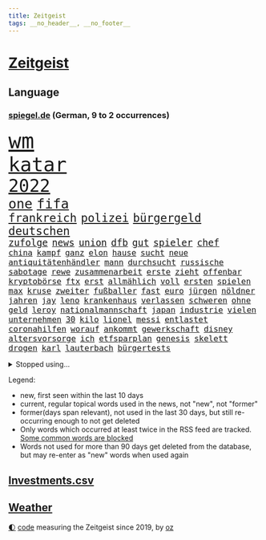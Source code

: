 ```yaml
---
title: Zeitgeist
tags: __no_header__, __no_footer__
---
```


# [Zeitgeist](https://oliz.io/zeitgeist/)

## Language

<h3><a href="https://www.spiegel.de" target="_blank">spiegel.de</a> (German, 9 to 2 occurrences)</h3>
<p style="font-family:monospace">
<span style="font-size:32pt"><a href="news_links.html#wm" class="current">wm</a></span>
<br>
<span style="font-size:29pt"><a href="news_links.html#katar" class="current">katar</a></span>
<br>
<span style="font-size:26pt"><a href="news_links.html#2022" class="current">2022</a></span>
<br>
<span style="font-size:20pt"><a href="news_links.html#one" class="current">one</a></span>
<span style="font-size:20pt"><a href="news_links.html#fifa" class="current">fifa</a></span>
<br>
<span style="font-size:17pt"><a href="news_links.html#frankreich" class="current">frankreich</a></span>
<span style="font-size:17pt"><a href="news_links.html#polizei" class="current">polizei</a></span>
<span style="font-size:17pt"><a href="news_links.html#bürgergeld" class="current">bürgergeld</a></span>
<span style="font-size:17pt"><a href="news_links.html#deutschen" class="current">deutschen</a></span>
<br>
<span style="font-size:14pt"><a href="news_links.html#zufolge" class="current">zufolge</a></span>
<span style="font-size:14pt"><a href="news_links.html#news" class="current">news</a></span>
<span style="font-size:14pt"><a href="news_links.html#union" class="current">union</a></span>
<span style="font-size:14pt"><a href="news_links.html#dfb" class="current">dfb</a></span>
<span style="font-size:14pt"><a href="news_links.html#gut" class="current">gut</a></span>
<span style="font-size:14pt"><a href="news_links.html#spieler" class="current">spieler</a></span>
<span style="font-size:14pt"><a href="news_links.html#chef" class="current">chef</a></span>
<br>
<span style="font-size:12pt"><a href="news_links.html#china" class="current">china</a></span>
<span style="font-size:12pt"><a href="news_links.html#kampf" class="current">kampf</a></span>
<span style="font-size:12pt"><a href="news_links.html#ganz" class="current">ganz</a></span>
<span style="font-size:12pt"><a href="news_links.html#elon" class="current">elon</a></span>
<span style="font-size:12pt"><a href="news_links.html#hause" class="current">hause</a></span>
<span style="font-size:12pt"><a href="news_links.html#sucht" class="current">sucht</a></span>
<span style="font-size:12pt"><a href="news_links.html#neue" class="current">neue</a></span>
<span style="font-size:12pt"><a href="news_links.html#antiquitätenhändler" class="new">antiquitätenhändler</a></span>
<span style="font-size:12pt"><a href="news_links.html#mann" class="current">mann</a></span>
<span style="font-size:12pt"><a href="news_links.html#durchsucht" class="current">durchsucht</a></span>
<span style="font-size:12pt"><a href="news_links.html#russische" class="current">russische</a></span>
<span style="font-size:12pt"><a href="news_links.html#sabotage" class="current">sabotage</a></span>
<span style="font-size:12pt"><a href="news_links.html#rewe" class="new">rewe</a></span>
<span style="font-size:12pt"><a href="news_links.html#zusammenarbeit" class="current">zusammenarbeit</a></span>
<span style="font-size:12pt"><a href="news_links.html#erste" class="current">erste</a></span>
<span style="font-size:12pt"><a href="news_links.html#zieht" class="current">zieht</a></span>
<span style="font-size:12pt"><a href="news_links.html#offenbar" class="current">offenbar</a></span>
<span style="font-size:12pt"><a href="news_links.html#kryptobörse" class="current">kryptobörse</a></span>
<span style="font-size:12pt"><a href="news_links.html#ftx" class="current">ftx</a></span>
<span style="font-size:12pt"><a href="news_links.html#erst" class="current">erst</a></span>
<span style="font-size:12pt"><a href="news_links.html#allmählich" class="current">allmählich</a></span>
<span style="font-size:12pt"><a href="news_links.html#voll" class="current">voll</a></span>
<span style="font-size:12pt"><a href="news_links.html#ersten" class="current">ersten</a></span>
<span style="font-size:12pt"><a href="news_links.html#spielen" class="current">spielen</a></span>
<span style="font-size:12pt"><a href="news_links.html#max" class="current">max</a></span>
<span style="font-size:12pt"><a href="news_links.html#kruse" class="current">kruse</a></span>
<span style="font-size:12pt"><a href="news_links.html#zweiter" class="current">zweiter</a></span>
<span style="font-size:12pt"><a href="news_links.html#fußballer" class="current">fußballer</a></span>
<span style="font-size:12pt"><a href="news_links.html#fast" class="current">fast</a></span>
<span style="font-size:12pt"><a href="news_links.html#euro" class="current">euro</a></span>
<span style="font-size:12pt"><a href="news_links.html#jürgen" class="current">jürgen</a></span>
<span style="font-size:12pt"><a href="news_links.html#nöldner" class="new">nöldner</a></span>
<span style="font-size:12pt"><a href="news_links.html#jahren" class="current">jahren</a></span>
<span style="font-size:12pt"><a href="news_links.html#jay" class="new">jay</a></span>
<span style="font-size:12pt"><a href="news_links.html#leno" class="new">leno</a></span>
<span style="font-size:12pt"><a href="news_links.html#krankenhaus" class="current">krankenhaus</a></span>
<span style="font-size:12pt"><a href="news_links.html#verlassen" class="current">verlassen</a></span>
<span style="font-size:12pt"><a href="news_links.html#schweren" class="current">schweren</a></span>
<span style="font-size:12pt"><a href="news_links.html#ohne" class="current">ohne</a></span>
<span style="font-size:12pt"><a href="news_links.html#geld" class="current">geld</a></span>
<span style="font-size:12pt"><a href="news_links.html#leroy" class="new">leroy</a></span>
<span style="font-size:12pt"><a href="news_links.html#nationalmannschaft" class="current">nationalmannschaft</a></span>
<span style="font-size:12pt"><a href="news_links.html#japan" class="current">japan</a></span>
<span style="font-size:12pt"><a href="news_links.html#industrie" class="current">industrie</a></span>
<span style="font-size:12pt"><a href="news_links.html#vielen" class="current">vielen</a></span>
<span style="font-size:12pt"><a href="news_links.html#unternehmen" class="current">unternehmen</a></span>
<span style="font-size:12pt"><a href="news_links.html#30" class="current">30</a></span>
<span style="font-size:12pt"><a href="news_links.html#kilo" class="current">kilo</a></span>
<span style="font-size:12pt"><a href="news_links.html#lionel" class="current">lionel</a></span>
<span style="font-size:12pt"><a href="news_links.html#messi" class="current">messi</a></span>
<span style="font-size:12pt"><a href="news_links.html#entlastet" class="current">entlastet</a></span>
<span style="font-size:12pt"><a href="news_links.html#coronahilfen" class="new">coronahilfen</a></span>
<span style="font-size:12pt"><a href="news_links.html#worauf" class="current">worauf</a></span>
<span style="font-size:12pt"><a href="news_links.html#ankommt" class="current">ankommt</a></span>
<span style="font-size:12pt"><a href="news_links.html#gewerkschaft" class="current">gewerkschaft</a></span>
<span style="font-size:12pt"><a href="news_links.html#disney" class="current">disney</a></span>
<span style="font-size:12pt"><a href="news_links.html#altersvorsorge" class="new">altersvorsorge</a></span>
<span style="font-size:12pt"><a href="news_links.html#ich" class="current">ich</a></span>
<span style="font-size:12pt"><a href="news_links.html#etfsparplan" class="current">etfsparplan</a></span>
<span style="font-size:12pt"><a href="news_links.html#genesis" class="current">genesis</a></span>
<span style="font-size:12pt"><a href="news_links.html#skelett" class="new">skelett</a></span>
<span style="font-size:12pt"><a href="news_links.html#drogen" class="current">drogen</a></span>
<span style="font-size:12pt"><a href="news_links.html#karl" class="current">karl</a></span>
<span style="font-size:12pt"><a href="news_links.html#lauterbach" class="current">lauterbach</a></span>
<span style="font-size:12pt"><a href="news_links.html#bürgertests" class="new">bürgertests</a></span>
</p>
<details>
<summary>Stopped using...</summary>
<p class="former" style="font-size:12pt">
kapitän(762) wünscht(762) covid19(761) kennen(761) klimawandels(761) maske(761) hinweisen(760) rostock(760) abgesagt(759) alexej(759) arbeitsplatz(759) bücher(759) erteilt(759) fischer(759) gefasst(759) mitunter(759) nawalny(759) erfahrung(758) urlaub(758) wenden(758) angekommen(757) aufmerksamkeit(757) doku(757) erlassen(757) eustaaten(757) geburtstag(757) konfrontiert(757) statement(757) verkehrsminister(757) weisen(757) weltweite(757) zahlung(757) denken(756) häufiger(756) partie(756) strafmaßnahmen(756) aktion(755) angeblichen(755) bewertet(755) niederländische(755) schadet(755) schwierigen(755) überwinden(755) blicken(754) eis(754) genannt(754) kino(754) spott(754) übergeben(754) freiheitsstrafe(753) gemeldet(753) institut(753) liege(753) mediziner(753) ministerpräsidenten(753) sprecher(753) stil(753) tiefe(753) brauchte(752) deutlichen(752) florian(752) freiburg(752) kräftig(752) nigeria(752) passt(752) rheinlandpfalz(752) sarscov2(752) schlimmsten(752) öffnen(752) 1945(751) bittere(751) lüge(751) reduziert(751) rufen(751) ursachen(751) athleten(750) erinnern(750) künftigen(750) offensive(750) spieltag(750) versteckt(750) anbieten(749) angeklagter(749) geklärt(749) oppositionelle(749) untersuchungsausschuss(749) wähler(749) österreichs(749) dokumente(748) finanzieren(748) innenministerium(748) interne(748) landen(748) rassistischen(748) restaurants(748) sinnvoll(748) tötung(748) freie(747) historisch(747) schwindet(747) verdienen(747) e(746) fahrrad(746) ausgeliefert(745) regierungspartei(745) wies(745) gespalten(744) hürden(744) luca(744) distanziert(743) stammt(743) warschau(743) kleines(742) libyen(742) rollen(742) zuversichtlich(742) flüchtlingen(741) gering(741) status(741) wachstum(741) bundesgesundheitsminister(740) dürfe(740) feld(740) geimpft(740) holocaust(740) nachbarn(740) william(740) filmen(739) gefangene(739) uefa(739) voraussetzungen(739) roger(737) streitet(736) analysiert(735) iphone(735) nachbar(735) führenden(734) ordnung(734) rettete(734) vorgegangen(734) ausgesetzt(733) s(732) informiert(729) stürzen(729) heftigen(728) händler(728) wandel(728) eigenes(726) erinnerung(726) hackerangriff(725) telegram(724) niedrig(723) rutschte(722) niederländischen(720) verpasste(716) günther(713) smartphones(709) beendete(708) flug(708) verdoppelt(706) bbc(703) wieso(703) inhaftierten(701) bösen(692) mängel(692) billiger(688) befunden(677) brutalen(675) explodiert(672) mangelnde(662) uskapitol(662) 95(646) fotografiert(644) währung(643) öffnet(641) geheimen(639) demnächst(615) russe(600) konservative(598) athen(593) happy(591) gebeten(582) verlag(568) unis(566) kubicki(559) willkommen(559) dorthin(525) jamie(515) finger(513) serbien(511) ministerin(502) unwettern(500) ausnahme(499) rohstoffe(498) volk(498) entsorgt(496) arte(495) rereportage(495) kämpften(485) bundesanwaltschaft(479) 72(478) georgien(472) hamburgs(470) dauerte(469) dankte(464) flut(464) superstars(462) verstorben(461) flutkatastrophe(460) fluten(453) 20000(450) gestern(450) russischem(450) 400000(442) lina(438) realität(437) gladbach(435) privilegien(435) rückgabe(433) ussoldaten(429) verbrannt(427) papiere(425) gemeinschaft(421) milch(420) 73(419) atombombe(419) gehälter(419) tsg(419) vertritt(415) 12000(413) basis(410) versetzt(401) games(399) harren(396) konflikts(396) grünenpolitiker(394) bettina(389) direkte(388) störungen(387) empfehlen(384) fachkräfte(384) erneuerbaren(382) halbes(381) suizid(381) missbrauchsskandal(380) 200000(378) gasversorgung(378) importieren(378) rhein(377) strackzimmermann(377) beantwortet(376) schuldenbremse(375) lieferungen(371) 74(368) beschlagnahmte(366) hafenstadt(366) unbekannter(366) matteo(364) töchtern(363) verteidiger(362) versuche(360) oberlandesgericht(359) bevorstehenden(357) ostukraine(357) dienstleister(354) reine(354) soziales(352) fußballs(347) decken(343) extremer(343) schärfere(343) zustande(342) mache(341) stephen(340) missverstanden(339) bundesparteitag(338) mitleid(337) aston(335) invasion(334) pessimistisch(332) instituts(330) schande(330) halte(328) lieferung(326) schütze(324) greuther(315) fördern(314) marieagnes(314) bronze(313) kraftwerk(313) zerstörung(311) kriegsverbrecher(310) einrichtungen(309) beziehen(307) cool(307) flugzeugen(306) stabilität(304) preiserhöhung(302) verschwinden(302) erledigen(301) luhansk(301) vorbereiten(301) trockenheit(298) kahn(296) website(296) australier(295) bundesaußenministerin(293) gerichte(293) hartes(292) ukrainerin(292) protestierenden(290) militärisch(285) 2002(284) verzweifeln(284) erneuert(282) streiken(281) bremerhaven(280) gezwungen(280) verschwindet(280) aldi(279) unterscheiden(279) anstrengungen(278) journalismus(275) streik(275) justizministerium(274) berlusconi(273) buckinghampalast(273) gymnasium(273) lohnen(269) murray(269) franzose(268) silvio(266) diebstahls(265) nützt(264) rekonstruktion(262) salah(262) abseits(261) kusel(261) vergewaltigte(261) betrugs(259) oppositionellen(259) versagen(259) 92(258) silber(258) niederlegen(257) therapie(256) bill(255) vereinigung(255) it(252) abrechnung(250) dreharbeiten(249) ernsthaft(249) gefolgt(248) ökostrom(248) lehnte(247) schildern(247) straßburg(247) betreiben(246) hinterbliebenen(245) taktik(245) fragwürdigen(243) begeben(242) kremlkritiker(242) beschuldigten(240) blume(240) abtreibungen(238) profitierte(238) spiegelbildungsnewsletter(238) tina(238) anliegen(237) empfang(237) töchter(237) energiepreisen(236) angelegten(235) esch(233) kriegsverbrechen(233) kriegszeiten(233) vertreten(233) schläger(232) tanken(231) wiedereinführung(231) zeuge(229) kasse(228) todes(228) ausländer(227) jüngster(226) katastrophalen(225) sexismus(225) links(223) günstiger(222) köpfe(221) melanie(220) goldene(219) oksana(218) tätigkeit(218) vergeltung(217) stocken(214) cockpit(213) dmitrij(213) suchten(213) bundesverband(212) partnern(212) ausschließlich(211) erlauben(211) jones(210) diesjährigen(207) windkraftausbau(207) abgabe(206) kritischer(205) my(205) nordwesten(204) ideologie(203) vorgeschichte(203) elend(202) fluch(202) segen(202) maximilian(201) nationalteam(201) beck(200) hungerkrise(199) freihandelsabkommen(196) großoffensive(196) diplomat(194) waffengesetze(193) weiblichen(193) bauteile(192) angeschlagen(191) vermisster(190) guardiola(188) pep(188) golden(187) state(187) habecks(186) susanne(185) verzichtete(185) verstehe(184) entschuldigte(183) mannheim(183) kletterte(182) skandalen(182) trennten(181) falschem(180) lichter(180) verfügbar(180) dünn(179) usschauspieler(179) verschwanden(178) hitze(176) kinderinterview(176) verhängnis(176) held(175) schwach(175) virusvariante(175) act(174) fragwürdige(174) zuständen(174) stagniert(172) ex(171) verlaufen(171) befugnisse(170) hoeneß(170) uli(170) 80000(169) frontex(169) ikonische(169) managerin(169) ägäis(169) anhängerschaft(168) vereidigt(168) begnadigung(167) hinterzogen(167) norweger(167) werkzeug(167) zurücktreten(167) dmitri(166) empfohlen(164) suchte(164) riesigen(163) fdppolitikerin(162) gelobt(162) griechische(161) stehle(161) bundesbürger(160) dürre(160) effizienter(160) kopfgeld(160) einhalten(159) pässe(159) dauerhaften(156) kühnert(156) staatlich(156) unobericht(156) streichung(155) spdgeneralsekretär(154) einfahrt(153) schwangerschaftsabbruch(153) einsparen(152) ross(152) sprung(152) westeuropa(152) lng(151) 21jährigen(150) 21jähriger(150) uiguren(150) verschleiert(150) weltfußballer(150) afghanische(149) nerv(148) ryanair(148) w(148) jungs(147) edeka(146) naturkatastrophen(146) provozieren(146) übung(146) drogenboss(145) identifizieren(145) gravierend(144) nszeit(144) aufräumen(143) generalstaatsanwalt(143) hast(143) ressorts(143) aufzeichnung(142) erstellt(142) unten(141) millionenstrafe(140) schulmassaker(140) 9eurotickets(139) hassbotschaften(139) misshandelt(139) mühe(139) vorschau(139) vorstellung(139) arafat(138) chaotisch(138) knapper(138) möbel(137) rentnerinnen(136) alligator(134) grün(134) neunjährigen(134) schiffen(134) spiegelinterview(134) 24jährigen(133) webbteleskop(133) erobern(132) kriegsende(132) süddeutschland(132) rechtspopulist(131) fühle(130) stehende(130) krebserkrankung(129) popp(128) reinhold(128) geliebt(127) kommentare(127) absurden(126) beteuert(126) freigestellt(126) geschichtenewsletter(126) vize(126) webbteleskops(126) deutsch(125) dringt(124) krach(124) verkehrsministerium(124) comingout(123) fünfmal(123) nordafrika(123) späten(123) wissenschaft(123) kampagne(122) ataman(121) ferda(121) kreta(121) matterhorn(121) niedrigen(121) schlägerei(121) detroit(120) fehlenden(120) zwölfjährige(120) beute(119) familienstücke(119) umstrittenem(119) kämpferisch(118) moderiert(118) brennstäbe(117) eurowings(117) fasziniert(117) anschlags(116) kultusminister(116) atomgespräche(115) boomen(115) elbe(115) frühestens(115) made(115) po(115) schmerzhaft(115) trägerrakete(115) abgebrannt(114) digitale(114) bond(113) horrenden(113) kernenergie(113) atomenergie(112) conte(112) fassungslos(112) gartenkolumne(112) kolonialzeit(112) obduktionsergebnis(112) pipeline(112) schleuser(112) starkwatzinger(112) verleihung(112) koffer(111) schnellt(111) starts(111) strompreis(111) bahnfahren(110) denys(110) emobilität(110) geflüchteter(110) schmyhal(110) warmes(110) chinesen(109) einnahme(109) schwulenbar(109) angeschlagener(108) berlinerin(108) schottlands(108) vernichtet(108) deftige(107) frist(107) laufzeitverlängerung(107) musikerin(107) revolte(107) angetan(106) dargestellt(106) frauenanteil(106) toaster(106) akws(105) begangen(105) kennengelernt(105) verringert(105) historikerin(104) vertrauter(104) medikamenten(103) rechtsmediziner(103) repressionen(103) sterling(103) 192(102) 2008(102) etlichen(102) malta(102) zurückgegeben(102) abe(101) einflussreichen(101) kippten(101) fallzahlen(100) victoria(100) überragende(100) angespannt(99) hansa(99) hingelegt(99) krankschreibungen(99) pfosten(99) überlastet(99) anordnung(98) besprüht(98) bränden(98) zulieferer(98) bundesamts(97) glänzte(97) korrekt(97) rückkehrer(97) stock(97) dreijährigen(96) wettkämpfen(96) zwölfjährigen(96) kasachstans(95) security(95) vage(95) ekstase(94) erzählung(94) grundsteuererklärung(94) hindernis(94) schmelzen(94) unübersichtlich(94) wärmepumpen(94) coronaschutzmaßnahmen(93) dreijähriger(93) erstürmung(93) kapitols(93) nachhaltigkeit(93) urknall(93) verstoß(93) 1989(92) anzeigen(92) bankrott(92) durchs(92) staatshilfen(92) wanken(92) wichtigster(92) emu(91) erhöhte(91) gelohnt(91) importiert(91) nebenwirkungen(91) südküste(91) athletin(90) ausgegangen(90) auszusetzen(90) bundesministerien(90) dekret(90) einsparungen(90) kater(90) rettungspaket(90) unbeliebt(90) abmachung(89) bushido(89) millionenschweren(89) mithäftling(89) permanent(89) beistand(88) erbitterter(88) fahrerinnen(88) konsumverhalten(88) militärisches(88) schied(88) spitzen(88) umgerüstet(88) 458(87) geschont(87) hartnäckig(87) sondiert(87) stromrechnung(87) zahlte(87) besucherinnen(86) cdumann(86) einziges(86) spekulanten(86) wars(86) ausschließen(85) diktatur(85) fußballlegende(85) graw(85) nuklearer(85) operative(85) bewohnern(84) eberl(84) erstach(84) kohlestrom(84) saisonstart(84) spvgg(84) zinsschritt(84) östliche(84) damen(83) denkwürdig(83) desaströses(83) entsorgen(83) leopard2panzer(83) notlage(83) spätsommer(83) torschützen(83) usstaat(83) 2022/23(82) 4800(82) alonso(82) balenciaga(82) imageverlust(82) konsulat(82) niedrigwasser(82) schwule(82) verteilerkasten(82) begreift(81) bekanntgabe(81) gehaltserhöhung(81) lindsey(81) mithalten(81) modellrechnung(81) schilder(81) strenge(81) türme(81) ussenator(81) verabschiedete(81) blamiert(80) franck(80) halterin(80) lauern(80) ribéry(80) sexismusvorwürfen(80) vernichtenden(80) akwlaufzeitverlängerung(79) jährliches(79) mississippi(79) ortschaft(79) sea(79) studieren(79) twitterkanal(79) vision(79) zwangsräumung(79) diamanten(78) ermuntert(78) mobilisierung(78) bundesratspräsident(77) desideriuserasmusstiftung(77) gewannen(77) knacken(77) schachbrett(77) sonnenblumen(77) streaming(77) verschleierte(77) 56jährige(76) bedauert(76) heikle(76) infrastrukturministerium(76) simulieren(76) zurückhalten(76) altersarmut(75) befehlshaber(75) terrorgefahr(75) angezeigt(74) erspart(74) fußballprofis(74) kurkow(74) muslimischen(74) prägt(74) schulpflicht(74) tobias(74) überraschen(74) itdienstleister(73) rot(73) streckbetrieb(73) verbrennen(73) visa(73) wählte(73) überwachten(73) brauereien(72) gründete(72) lebenslange(72) weizsäcker(72) 150000(71) akwweiterbetrieb(71) begrenzen(71) eid(71) energiesicherheit(71) frieren(71) gehörten(71) lernte(71) spielten(71) audiodatei(70) gasnotlage(70) obduktion(70) rechter(70) sommerliche(70) zdfpolitbarometer(70) durchsuchte(69) pragmatismus(69) probt(69) tabellenspitze(69) wärmsten(69) alex(68) abgekartetes(67) feltes(67) klaute(67) kriminologe(67) staudamm(67) telekom(67) tue(67) v(67) astronomie(66) bekanntester(66) blendete(66) diäten(66) einigermaßen(66) geprallt(66) lo(66) mehrfache(66) seitenlinie(66) beschlagnahmten(65) fischen(65) kreise(65) natürlichen(65) rabe(65) regenfällen(65) salma(65) ausbrach(64) bezweifeln(64) ermordete(64) gebissen(64) seen(64) vorstandsmitglieder(64) bezirken(63) bsi(63) darzustellen(63) gründerinnen(63) kairo(63) nackt(63) serienmörder(63) spitzenbeamte(63) bundesligaabsteiger(62) chefredakteurin(62) gil(62) ofarim(62) chemikalien(61) germany(61) verstören(61) verwendens(61) bundeswirtschaftsministerium(60) bussen(60) gänzlich(60) vanessa(60) verhaltens(60) ausweise(59) bewerbung(59) milieu(59) pfiffen(59) buchpreis(58) eingeführten(58) fdpvize(58) spiegelde(58) dient(57) einzelhändler(57) frauenrechtlerin(57) gleichgeschlechtliche(57) hommage(57) linkenabgeordnete(57) studienkredite(57) verfehlungen(57) verjähren(57) alpine(56) beißt(56) deftig(56) intimität(56) kabinetts(56) leuchtturm(56) luftfilter(56) untreue(56) 36000(55) besiegte(55) einschalten(55) ereignet(55) erinnerungskultur(55) zollbeamte(55) bundesbankpräsident(54) erzrivalen(54) stemmt(54) erklimmen(53) landesarbeitsgericht(53) rummel(53) täterin(53) umgekehrt(53) verprügelt(53) wiese(53) annehmen(52) bombardiert(52) doppelte(52) energielieferant(52) gutem(52) roboter(52) winnetou(52) bemühen(51) jahrelange(51) lufthansatochter(51) schwachen(51) überfischung(51) bildschirm(50) kranke(50) reichten(50) richters(50) vwboss(50) übersehen(50) aktuelles(49) ausgeraubt(49) bizarre(49) bundesligaklub(49) erbeuteten(49) faulheit(49) finanzmärkten(49) krefeld(49) spiegelrekonstruktion(49) sportlerin(49) tvdebatte(49) zwischenbericht(49) erlöse(48) fähre(48) grauenvolle(48) kleber(48) salvini(48) erschöpfter(47) pilotenstreik(47) überlässt(47) buhlt(46) gratulieren(46) verbringen(46) dokumentarfilmer(45) elektroschrott(45) feldweg(45) mitentscheidend(45) truss'(45) winters(45) arcade(44) butler(44) enormer(44) feist(44) manuskript(44) schlüsselwerk(44) traineramt(44) win(44) wohnraum(44) abgezeichnet(43) bannon(43) familienvater(43) seaton(43) verteilung(43) zeitdruck(43) zementieren(43) brendan(42) deckeln(42) fernbleiben(42) ffp2masken(42) protestaktion(42) zentralafrika(42) amtsärzte(41) derby(41) genügen(41) mathe(41) missachtung(41) nirgendwo(41) königlichen(40) lissabon(40) niederlagen(40) westminster(40) feindliche(39) interpretiert(39) nachbessern(39) reus(39) abschirmdienst(38) königshaus(38) zerstritten(38) zielgeraden(38) übernachtet(38) grausame(37) konventionen(37) ködern(37) quadratkilometer(37) schleuserbande(37) schlichte(37) schwedendemokraten(37) ungeschlagen(37) astronauten(36) fabrik(36) information(36) spiegelredakteurin(36) zone(36) amoklaufs(35) exverein(35) haustier(35) konterfei(35) krone(35) anekdote(34) bundespolizisten(34) consort(34) elektroautohersteller(34) ernsten(34) familiengeschichte(34) gedanken(34) ruiniert(34) rückschlägen(34) sterne(34) alben(33) anstehenden(33) luftangriffen(33) neofaschistin(33) superlative(33) bedecken(32) effizient(32) ensemble(32) gehüllt(32) labels(32) lippen(32) lobte(32) off(32) publikumspreis(32) verkehrsbetriebe(32) andersson(31) begleichen(31) magdalena(31) pleitewelle(31) sheriff(31) sittenpolizei(31) blutbuch(30) channel(30) frühindikator(30) l'horizon(30) nackte(30) polizeianwärterin(30) schmuggeln(30) staatsanwälte(30) zurückgeben(30) billigtarif(29) brutalität(29) fundamental(29) gewaltvorwürfen(29) peskow(29) strauchelnden(29) äußersten(29) aufbauen(28) kristersson(28) masha(28) scheinreferenden(28) sommers(28) ulf(28) verordnet(28) waldimir(28) bevorstehen(27) hainer(27) noah(27) queerfeindlichen(27) verharmlosen(27) bischof(26) denke(26) härtesten(26) jauch(26) schaudern(26) sheeran(26) versehen(26) verunreinigt(26) zielt(26) 108(25) verlässlicher(25) hinterfragt(24) märkte(24) return(24) unovollversammlung(24) ansprechen(23) parolen(23) sanders(23) store(23) überzahl(23) eichstätt(22) heimflug(22) kubaner(22) spaltet(22) unbeteiligte(22) unterseekabel(22) wählern(22) bekäme(21) grenzschutz(21) kriegsdienstverweigerer(21) kräftige(21) militärkommissar(21) schütten(21) tasmanien(21) vorbildlich(21) ächzen(21) 220(20) coltrane(20) rechtsstaatlichkeit(20) stimmungsmache(20) weigert(20) einzureisen(19) englischer(19) exstaatschef(19) gunst(19) bewunderung(18) deckel(18) melonis(18) mullahregime(18) regierenden(18) cristoforetti(17) einberufen(17) festnehmen(17) kommandantin(17) konfrontationskurs(17) ministerpräsidentenkonferenz(17) samantha(17) xabi(17) erbgut(16) passagieren(16) stadtderby(16) überflutete(16) annexionen(15) dominik(15) doppelwumms(15) geplantes(15) tränengas(15) willis(15) zugfahrt(15) einkauf(14) eugipfel(14) finanzmärkte(14) streampipelines(14) zelle(14) 007(13) belastbar(13) gekappt(13) trumpunterstützer(13) weicht(13) zurücknehmen(13) birmingham(12) desaströsen(12) hofften(12) milliardärs(12) mitangeklagter(12) o’connor(12) spitzenforschung(12) westdeutsche(12) frauenrennserie(11) klarer(11) komponiert(11) kwarteng(11) kwasi(11) ostdeutsche(11)
</p>
</details>
<p>Legend:
<ul>
<li><span class="new">new</span>, first seen within the last 10 days</li>
<li><span class="current">current</span>, regular topical words used in the news, not "new", not "former"</li>
<li><span class="former">former(days span relevant)</span>, not used in the last 30 days, but still re-occurring enough to not get deleted</li>
<li>Only words which occurred at least twice in the RSS feed are tracked. <a href="language/filters.py">Some common words are blocked</a></li>
<li>Words not used for more than 90 days get deleted from the database, but may re-enter as "new" words when used again</li>
</ul>
</p>

## [Investments](investments.html)[.csv](investments.csv)

## [Weather](weather.html)

<footer>
<a href="javascript:toggleTheme()" class="nav">🌓</a>
<a href="https://github.com/ooz/zeitgeist">code</a> measuring the Zeitgeist since 2019, by <a href="https://oliz.io">oz</a>
</footer>
